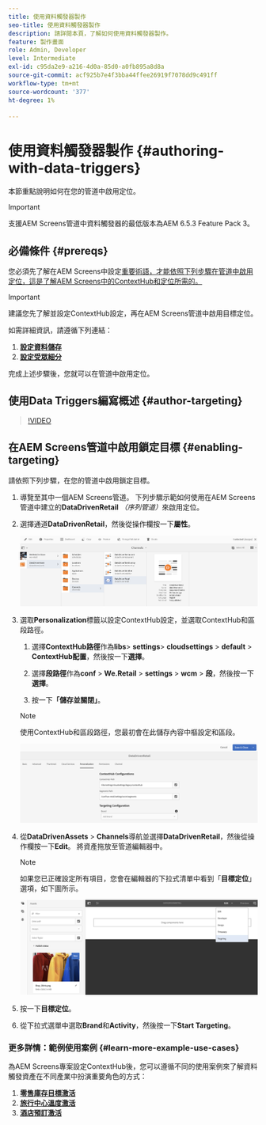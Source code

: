```yaml
---
title: 使用資料觸發器製作
seo-title: 使用資料觸發器製作
description: 請詳閱本頁，了解如何使用資料觸發器製作。
feature: 製作畫面
role: Admin, Developer
level: Intermediate
exl-id: c95da2e9-a216-4d0a-85d0-a0fb895a8d8a
source-git-commit: acf925b7e4f3bba44ffee26919f7078dd9c491ff
workflow-type: tm+mt
source-wordcount: '377'
ht-degree: 1%

---
```


# 使用資料觸發器製作 {#authoring-with-data-triggers}

本節重點說明如何在您的管道中啟用定位。

>[!IMPORTANT]
>
>支援AEM Screens管道中資料觸發器的最低版本為AEM 6.5.3 Feature Pack 3。

## 必備條件 {#prereqs}

您必須先了解在AEM Screens中設定[重要術語，才能依照下列步驟在管道中啟用定位，這是了解AEM Screens中的ContextHub和定位所需的。](configuring-context-hub.md)

>[!IMPORTANT]
>
>建議您先了解並設定ContextHub設定，再在AEM Screens管道中啟用目標定位。

如需詳細資訊，請遵循下列連結：

1. **[設定資料儲存](configuring-context-hub.md)**
1. **[設定受眾細分](configuring-context-hub.md)**

完成上述步驟後，您就可以在管道中啟用定位。

## 使用Data Triggers編寫概述 {#author-targeting}

>[!VIDEO](https://video.tv.adobe.com/v/31921)

## 在AEM Screens管道中啟用鎖定目標 {#enabling-targeting}

請依照下列步驟，在您的管道中啟用鎖定目標。

1. 導覽至其中一個AEM Screens管道。 下列步驟示範如何使用在AEM Screens管道中建立的&#x200B;**DataDrivenRetail** *（序列管道）*&#x200B;來啟用定位。

1. 選擇通道&#x200B;**DataDrivenRetail**，然後從操作欄按一下&#x200B;**屬性**。

   ![screen_shot_2019-05-01at43332pm](assets/screen_shot_2019-05-01at43332pm.png)

1. 選取&#x200B;**Personalization**&#x200B;標籤以設定ContextHub設定，並選取ContextHub和區段路徑。

   1. 選擇&#x200B;**ContextHub路徑**&#x200B;作為&#x200B;**libs**> **settings**> **cloudsettings** > **default** > **ContextHub配置**，然後按一下&#x200B;**選擇**。

   1. 選擇&#x200B;**段路徑**&#x200B;作為&#x200B;**conf** > **We.Retail** > **settings** > **wcm** > **段**，然後按一下&#x200B;**選擇**。

   1. 按一下&#x200B;**「儲存並關閉」**。
   >[!NOTE]
   >
   >使用ContextHub和區段路徑，您最初會在此儲存內容中樞設定和區段。

   ![screen_shot_2019-05-01at44030pm](assets/screen_shot_2019-05-01at44030pm.png)

1. 從&#x200B;**DataDrivenAssets** > **Channels**&#x200B;導航並選擇&#x200B;**DataDrivenRetail**，然後從操作欄按一下&#x200B;**Edit**。 將資產拖放至管道編輯器中。

   >[!NOTE]
   >
   >如果您已正確設定所有項目，您會在編輯器的下拉式清單中看到「**目標定位**」選項，如下圖所示。

   ![screen_shot_2019-05-01at44231pm](assets/screen_shot_2019-05-01at44231pm.png)

1. 按一下&#x200B;**目標定位**。

1. 從下拉式選單中選取&#x200B;**Brand**&#x200B;和&#x200B;**Activity**，然後按一下&#x200B;**Start Targeting**。

### 更多詳情：範例使用案例 {#learn-more-example-use-cases}

為AEM Screens專案設定ContextHub後，您可以遵循不同的使用案例來了解資料觸發資產在不同產業中扮演重要角色的方式：

1. **[零售庫存目標激活](retail-inventory-activation.md)**
1. **[旅行中心溫度激活](local-temperature-activation.md)**
1. **[酒店預訂激活](hospitality-reservation-activation.md)**
